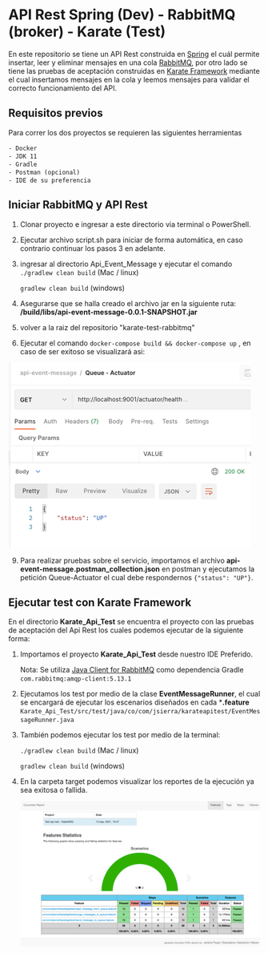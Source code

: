# API Rest Spring (Dev) - RabbitMQ (broker) - Karate (Test) 

En este repositorio se tiene un API Rest construida en [Spring](https://spring.io/) el cuál permite insertar, leer y eliminar mensajes en una 
cola [RabbitMQ](https://www.rabbitmq.com/), por otro lado se tiene las pruebas de aceptación construidas en [Karate Framework](https://github.com/intuit/karate) mediante el cual insertamos
mensajes en la cola y leemos mensajes para validar el correcto funcionamiento del API.

## Requisitos previos
Para correr los dos proyectos se requieren las siguientes herramientas

    - Docker
    - JDK 11
    - Gradle
    - Postman (opcional)
    - IDE de su preferencia

## Iniciar RabbitMQ y API Rest
1. Clonar proyecto e ingresar a este directorio via terminal o PowerShell.
2. Ejecutar archivo script.sh para iniciar de forma automática, en caso contrario continuar los pasos 3 en adelante.

3. ingresar al directorio Api_Event_Message y ejecutar el comando 
    `./gradlew clean build` (Mac / linux)

    `gradlew clean build` (windows)

4. Asegurarse que se halla creado el archivo jar en la siguiente ruta:
   **/build/libs/api-event-message-0.0.1-SNAPSHOT.jar**

5. volver a la raiz del repositorio "karate-test-rabbitmq"

6. Ejecutar el comando `docker-compose build && docker-compose up` , en caso de ser exitoso se visualizará asi:
    
<img src="https://github.com/jsierra93/karate-test-rabbitmq/blob/master/img_1.png" title="status up"/>

9. Para realizar pruebas sobre el servicio, importamos el archivo **api-event-message.postman_collection.json**
en postman y ejecutamos la petición Queue-Actuator el cual debe respondernos `{"status": "UP"}`.


## Ejecutar test con Karate Framework
En el directorio **Karate_Api_Test** se encuentra el proyecto con las pruebas de aceptación del Api Rest los cuales podemos 
ejecutar de la siguiente forma:

1. Importamos el proyecto  **Karate_Api_Test** desde nuestro IDE Preferido.

   Nota: Se utiliza [Java Client for RabbitMQ](https://www.rabbitmq.com/api-guide.html) como dependencia Gradle `com.rabbitmq:amqp-client:5.13.1`
2. Ejecutamos los test por medio de la clase **EventMessageRunner**, el cual se encargará de ejecutar los escenarios 
diseñados en cada ***.feature**
   `Karate_Api_Test/src/test/java/co/com/jsierra/karateapitest/EventMessageRunner.java`
3. También podemos ejecutar los test por medio de la terminal:

   `./gradlew clean build` (Mac / linux)

   `gradlew clean build` (windows)
4. En la carpeta target podemos visualizar los reportes de la ejecución ya sea exitosa o fallida.

   <img src="https://github.com/jsierra93/karate-test-rabbitmq/blob/master/img.png" title="cucumber report"/>

